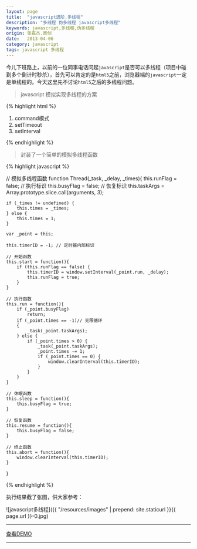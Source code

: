 ```yaml
---
layout: page
title:  "javascript进阶.多线程"
description: "多线程 伪多线程 javascript多线程"
keywords: javascript,多线程,伪多线程
origin: 张嘉杰.原创
date:   2013-04-06
category: javascript
tags: javascript 多线程
---
```

今儿下班路上，以前的一位同事电话问起`javascript`是否可以多线程（项目中碰到多个倒计时秒杀），首先可以肯定的是`html5`之前，浏览器端的`javascript`一定是单线程的。今天这里先不讨论`html5`之后的多线程问题。
<!--more-->

> javascript 模拟实现多线程的方案

{% highlight html %}

1. command模式
2. setTimeout
3. setInterval

{% endhighlight %}

> 封装了一个简单的模拟多线程函数

{% highlight javascript %}

// 模拟多线程函数
function Thread(_task, _delay, _times){
    this.runFlag = false; // 执行标识
    this.busyFlag = false; // 恢复标识
    this.taskArgs = Array.prototype.slice.call(arguments, 3);
    
    if (_times != undefined) {
        this.times = _times;
    } else { 
        this.times = 1;
    }
    
    var _point = this;
    
    this.timerID = -1; // 定时器内部标识
    
    // 开始函数
    this.start = function(){
        if (this.runFlag == false) {
            this.timerID = window.setInterval(_point.run, _delay);
            this.runFlag = true;
        }
    }
    
    // 执行函数
    this.run = function(){
        if (_point.busyFlag) 
            return;
        if (_point.times == -1)// 无限循环
        {
            _task(_point.taskArgs);
        } else {
            if (_point.times > 0) {
                _task(_point.taskArgs);
                _point.times -= 1;
                if (_point.times == 0) {
                    window.clearInterval(this.timerID); 
                }
            }
        }
    }
    
    // 休眠函数
    this.sleep = function(){
        this.busyFlag = true;
    }
    
    // 恢复函数
    this.resume = function(){
        this.busyFlag = false;
    }
    
    // 终止函数
    this.abort = function(){
        window.clearInterval(this.timerID);
    }
}

{% endhighlight %}

执行结果截了张图，供大家参考： 

![javascript多线程]({{ "/resources/images" | prepend: site.staticurl }}{{ page.url }}-0.jpg)

-----------------------

<a class="btn btn-primary btn-sm" href="/resources/demo{{ page.url}}.html" target="_blank">查看DEMO</a> 

-----------------------
